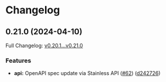 # Changelog

## 0.21.0 (2024-04-10)

Full Changelog: [v0.20.1...v0.21.0](https://github.com/dubinc/dub-node/compare/v0.20.1...v0.21.0)

### Features

* **api:** OpenAPI spec update via Stainless API ([#62](https://github.com/dubinc/dub-node/issues/62)) ([d242726](https://github.com/dubinc/dub-node/commit/d2427263e0197f9c11b6964e511ac4753afa67a2))
